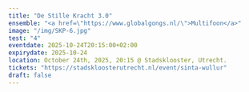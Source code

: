 ```yaml
---
title: "De Stille Kracht 3.0"
ensemble: "<a href=\"https://www.globalgongs.nl/\">Multifoon</a>"
image: "/img/SKP-6.jpg"
test: "4"
eventdate: 2025-10-24T20:15:00+02:00
expirydate: 2025-10-24
location: October 24th, 2025, 20:15 @ Stadsklooster, Utrecht.
tickets: "https://stadskloosterutrecht.nl/event/sinta-wullur"
draft: false
---
```


